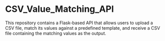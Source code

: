 # CSV_Value_Matching_API
This repository contains a Flask-based API that allows users to upload a CSV file, match its values against a predefined template, and receive a CSV file containing the matching values as the output.
